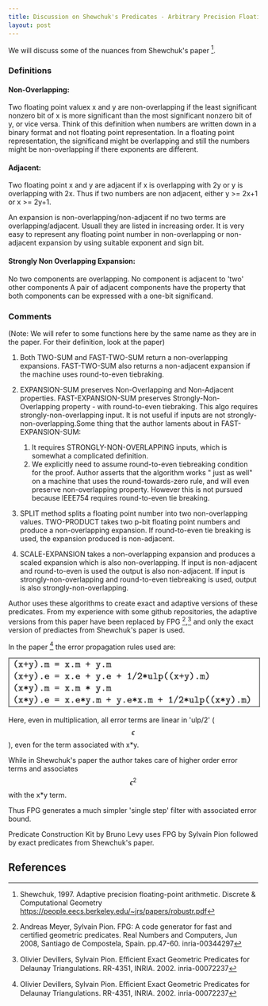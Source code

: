 ```yaml
---
title: Discussion on Shewchuk's Predicates - Arbitrary Precision Floating Point Arithmetic
layout: post
---
```




We will discuss some of the nuances from Shewchuk's paper [^1].



### Definitions

#### Non-Overlapping:

Two floating point valuex x and y are non-overlapping if the least significant nonzero bit of x is more significant than the most significant nonzero bit of y, or vice versa.
Think of this definition when numbers are written down in a binary format and not floating point representation.
In a floating point representation, the significand might be overlapping and still the numbers might be non-overlapping if there exponents are different.



#### Adjacent:

Two floating point x and y are adjacent if x is overlapping with 2y or y is overlapping with 2x. Thus if two numbers are non adjacent, either y >= 2x+1 or x >=  2y+1.


An expansion is non-overlapping/non-adjacent if no two terms are overlapping/adjacent. Usuall they are listed in increasing order.
It is very easy to represent any floating point number in non-overlapping or non-adjacent expansion by using suitable exponent and sign bit.



#### Strongly Non Overlapping Expansion:

No two components are overlapping.
No component is adjacent to 'two' other components
A pair of adjacent components have the property that both components can be expressed with a one-bit significand.


### Comments

(Note: We will refer to some functions here by the same name as they are in the paper. For their definition, look at the paper)


1. Both TWO-SUM and FAST-TWO-SUM return a non-overlapping expansions. FAST-TWO-SUM also returns a non-adjacent expansion if the machine uses round-to-even tiebraking.

2. EXPANSION-SUM preserves Non-Overlapping and Non-Adjacent properties. FAST-EXPANSION-SUM preserves Strongly-Non-Overlapping property - with round-to-even tiebraking. This algo requires strongly-non-overlapping input. It is not useful if inputs are not strongly-non-overlapping.Some thing that the author laments about in FAST-EXPANSION-SUM:
     1. It requires STRONGLY-NON-OVERLAPPING inputs, which is somewhat a complicated definition.
     2. We explicitly need to assume round-to-even tiebreaking condition for the proof. Author asserts that the algorithm works "	just as well" on a machine that uses the round-towards-zero rule, and will even preserve non-overlapping property. However
     this is not pursued because IEEE754 requires round-to-even tie breaking.


3. SPLIT method splits a floating point number into two non-overlapping values.
TWO-PRODUCT takes two p-bit floating point numbers and produce a non-overlapping expansion. If round-to-even tie breaking is used, the expansion produced is non-adjacent.

4. SCALE-EXPANSION takes a non-overlapping expansion and produces a scaled expansion which is also non-overlapping. If input is non-adjacent and round-to-even is used the output is also non-adjacent. 
If input is strongly-non-overlapping and round-to-even tiebreaking is used, output is also strongly-non-overlapping.




Author uses these algorithms to create exact and adaptive versions of these predicates.
From my experience with some github repositories, the adaptive versions from this paper have been replaced by FPG [^2],[^3] and only the exact version of prediactes from Shewchuk's paper is used.



In the paper [^3] the error propagation rules used are:

<img src="/images/common/errorpropagation1.png" alt="voronoi" style="border: 2px solid  gray;">

Here, even in multiplication, all error terms are linear in 'ulp/2' ($$\epsilon$$), even for the term associated with x*y.

While in Shewchuk's paper the author takes care of higher order error terms and associates $$\epsilon^2$$ with the x*y term.

Thus FPG generates a much simpler 'single step' filter with associated error bound.

Predicate Construction Kit by Bruno Levy uses FPG by Sylvain Pion followed by exact predicates from Shewchuk's paper.

## References

[^1]: Shewchuk, 1997. Adaptive precision floating-point arithmetic. Discrete & Computational Geometry https://people.eecs.berkeley.edu/~jrs/papers/robustr.pdf

[^2]: Andreas Meyer, Sylvain Pion. FPG: A code generator for fast and certified geometric predicates. Real Numbers and Computers, Jun 2008, Santiago de Compostela, Spain. pp.47-60. inria-00344297

[^3]: Olivier Devillers, Sylvain Pion. Eﬀicient Exact Geometric Predicates for Delaunay Triangulations. RR-4351, INRIA. 2002. inria-00072237

[^4]: Bruno Lévy. Robustness and Eﬀiciency of Geometric Programs The Predicate Construction Kit (PCK). Computer-Aided Design, 2015. hal-01225202